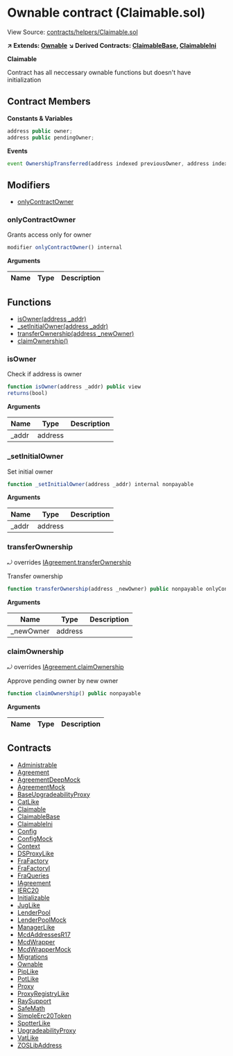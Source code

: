 # Ownable contract (Claimable.sol)

View Source: [contracts/helpers/Claimable.sol](../contracts/helpers/Claimable.sol)

**↗ Extends: [Ownable](Ownable.md)**
**↘ Derived Contracts: [ClaimableBase](ClaimableBase.md), [ClaimableIni](ClaimableIni.md)**

**Claimable**

Contract has all neccessary ownable functions but doesn't have initialization

## Contract Members
**Constants & Variables**

```js
address public owner;
address public pendingOwner;

```

**Events**

```js
event OwnershipTransferred(address indexed previousOwner, address indexed newOwner);
```

## Modifiers

- [onlyContractOwner](#onlycontractowner)

### onlyContractOwner

Grants access only for owner

```js
modifier onlyContractOwner() internal
```

**Arguments**

| Name        | Type           | Description  |
| ------------- |------------- | -----|

## Functions

- [isOwner(address _addr)](#isowner)
- [_setInitialOwner(address _addr)](#_setinitialowner)
- [transferOwnership(address _newOwner)](#transferownership)
- [claimOwnership()](#claimownership)

### isOwner

Check if address is  owner

```js
function isOwner(address _addr) public view
returns(bool)
```

**Arguments**

| Name        | Type           | Description  |
| ------------- |------------- | -----|
| _addr | address |  | 

### _setInitialOwner

Set initial owner

```js
function _setInitialOwner(address _addr) internal nonpayable
```

**Arguments**

| Name        | Type           | Description  |
| ------------- |------------- | -----|
| _addr | address |  | 

### transferOwnership

⤾ overrides [IAgreement.transferOwnership](IAgreement.md#transferownership)

Transfer ownership

```js
function transferOwnership(address _newOwner) public nonpayable onlyContractOwner 
```

**Arguments**

| Name        | Type           | Description  |
| ------------- |------------- | -----|
| _newOwner | address |  | 

### claimOwnership

⤾ overrides [IAgreement.claimOwnership](IAgreement.md#claimownership)

Approve pending owner by new owner

```js
function claimOwnership() public nonpayable
```

**Arguments**

| Name        | Type           | Description  |
| ------------- |------------- | -----|

## Contracts

* [Administrable](Administrable.md)
* [Agreement](Agreement.md)
* [AgreementDeepMock](AgreementDeepMock.md)
* [AgreementMock](AgreementMock.md)
* [BaseUpgradeabilityProxy](BaseUpgradeabilityProxy.md)
* [CatLike](CatLike.md)
* [Claimable](Claimable.md)
* [ClaimableBase](ClaimableBase.md)
* [ClaimableIni](ClaimableIni.md)
* [Config](Config.md)
* [ConfigMock](ConfigMock.md)
* [Context](Context.md)
* [DSProxyLike](DSProxyLike.md)
* [FraFactory](FraFactory.md)
* [FraFactoryI](FraFactoryI.md)
* [FraQueries](FraQueries.md)
* [IAgreement](IAgreement.md)
* [IERC20](IERC20.md)
* [Initializable](Initializable.md)
* [JugLike](JugLike.md)
* [LenderPool](LenderPool.md)
* [LenderPoolMock](LenderPoolMock.md)
* [ManagerLike](ManagerLike.md)
* [McdAddressesR17](McdAddressesR17.md)
* [McdWrapper](McdWrapper.md)
* [McdWrapperMock](McdWrapperMock.md)
* [Migrations](Migrations.md)
* [Ownable](Ownable.md)
* [PipLike](PipLike.md)
* [PotLike](PotLike.md)
* [Proxy](Proxy.md)
* [ProxyRegistryLike](ProxyRegistryLike.md)
* [RaySupport](RaySupport.md)
* [SafeMath](SafeMath.md)
* [SimpleErc20Token](SimpleErc20Token.md)
* [SpotterLike](SpotterLike.md)
* [UpgradeabilityProxy](UpgradeabilityProxy.md)
* [VatLike](VatLike.md)
* [ZOSLibAddress](ZOSLibAddress.md)
